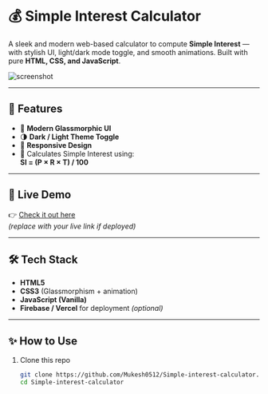 # 💰 Simple Interest Calculator

A sleek and modern web-based calculator to compute **Simple Interest** — with stylish UI, light/dark mode toggle, and smooth animations. Built with pure **HTML, CSS, and JavaScript**.

![screenshot](./assets/demo.png)

---

## 🚀 Features

- 🎨 **Modern Glassmorphic UI**
- 🌗 **Dark / Light Theme Toggle**
- 📱 **Responsive Design**
- 🧮 Calculates Simple Interest using:  
  **SI = (P × R × T) / 100**

---

## 📸 Live Demo

👉 [Check it out here](https://simple-interest-calculator-tan.vercel.app/)  
*(replace with your live link if deployed)*

---

## 🛠️ Tech Stack

- **HTML5**
- **CSS3** (Glassmorphism + animation)
- **JavaScript (Vanilla)**
- **Firebase / Vercel** for deployment *(optional)*

---

## ✨ How to Use

1. Clone this repo  
   ```bash
   git clone https://github.com/Mukesh0512/Simple-interest-calculator.git
   cd Simple-interest-calculator
